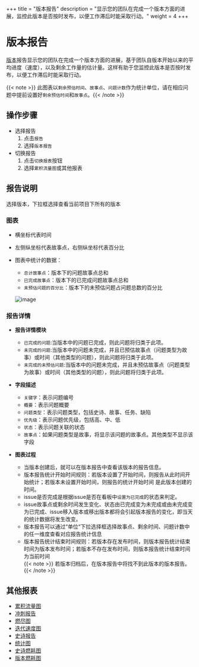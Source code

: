 +++
title = "版本报告"
description = "显示您的团队在完成一个版本方面的进展，监控此版本是否按时发布，以便工作滞后时能采取行动。"
weight = 4
+++

# 版本报告

[版本](../../../backlog/version/)报告显示您的团队在完成一个版本方面的进展，基于团队自版本开始以来的平均进度（速度），以及剩余工作量的估计量。这样有助于您监控此版本是否按时发布，以便工作滞后时能采取行动。

 {{< note >}} 此图表以`剩余预估时间`、`故事点`、`问题计数`作为统计单位，请在相应问题中提前设置好`剩余预估时间`和`故事点`。{{< /note >}}

## 操作步骤

* 选择报告
    1. 点击`报告`
    2. 选择`版本报告`
* 切换报告
    1. 点击`切换报表`按钮
    2. 选择`累积流量图`或其他报表

## 报告说明

选择版本，下拉框选择查看当前项目下所有的版本

### 图表
- 横坐标代表时间
- 左侧纵坐标代表故事点，右侧纵坐标代表百分比
- 图表中统计的数据：
    - `总计故事点`：版本下的问题故事点总和
    - `已完成故事点`：版本下的已完成问题故事点总和
    - `未预估问题的百分比`：版本下的未预估问题占问题总数的百分比

    ![image](/docs/user-guide/agile/report/img/version.png)

### 报告详情

- **报告详情模块**
    - `已完成的问题`:当版本中的问题已完成，则此问题将归类于此项。
    - `未完成的问题`:当版本中的问题未完成，并且已预估故事点（问题类型为故事）或时间（其他类型的问题），则此问题将归类于此项。
    - `未完成的未预估问题`:当版本中的问题未完成，并且未预估故事点（问题类型为故事）或时间（其他类型的问题），则此问题将归类于此项。

- **字段描述**
    - `关键字`：表示问题编号
    - `概要`：表示问题概要
    - `问题类型`：表示问题类型，包括史诗、故事、任务、缺陷
    - `优先级`：表示问题优先级，包括高、中、低
    - `状态`：表示问题关联的状态
    - `故事点`：如果问题类型是故事，将显示该问题的故事点。其他类型不显示该字段 

- **图表过程**
    - 当版本创建后，就可以在版本报告中查看该版本的报告信息。
    - 版本报告统计开始时间规则：若版本设置了开始时间，则报告从此时间开始统计；若版本未设置开始时间，则报告的统计开始时间   是此版本创建的时间。
    - issue是否完成是根据issue是否在看板中`设置为已完成`的状态来判定。
    - issue故事点或剩余时间发生变化、状态由已完成变为未完成或由未完成变为已完成、issue移入版本或移出版本都将会引起版本报告的变化，即当天的统计数据将发生改变。
    - 版本报告可以通过“单位“下拉选择框选择故事点、剩余时间、问题计数中的任一维度查看对应报告统计信息
    - 版本报告统计结束时间规则：若版本存在发布时间，则版本报告统计结束时间为版本发布时间；若版本不存在发布时间，则版本报告统计结束时间为当前时间                                                                           
{{< note >}}
若版本归档后，在版本报告中将找不到此版本的版本报告。
{{< /note >}}

## 其他报表

- [累积流量图](../cumulative-flow)
- [冲刺报告](../sprint)
- [燃尽图](../burn-down)
- [迭代速度图](../iterative-chart)
- [史诗报告](../epic-report)
- [统计图](../statistical)
- [史诗燃耗图](../epicburndown)
- [版本燃耗图](../versionburndown)